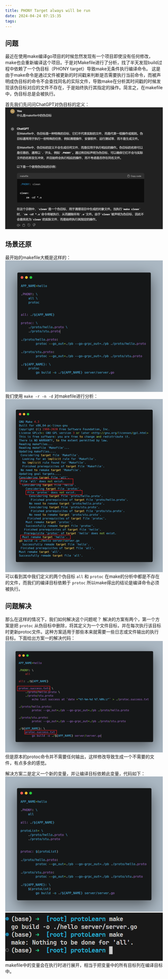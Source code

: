 ```yaml
---
title: PHONY Target always will be run
date: 2024-04-24 07:15:35
tags:
---
```


## 问题
最近在使用make编译go项目的时候忽然发现有一个项目即使没有任何修改，make也会重新编译这个项目。于是对Makefile进行了分析，找了半天发现build过程中依赖了一个伪目标（PHONY target）导致make无条件执行编译命令。
这是由于make命令是通过文件被更新的时间戳来判断是否需要执行当前命令，而被声明成伪目标的命令不会查找同名的实际文件，导致make在分析其时间戳的时候发现该伪目标对应的文件不存在，于是始终执行其指定的操作。简言之，在makefile中，伪目标总是会被执行。

首先我们先问问ChatGPT对伪目标的定义：
![chatGPT define](https://raw.githubusercontent.com/TeqGin/TeqGin.github.io/develop/source/_posts/images/Phony-target-in-Makefile/chatGPT_define.png)
	
## 场景还原

最开始的makefile大概是这样的：
![first Makefile](https://raw.githubusercontent.com/TeqGin/TeqGin.github.io/develop/source/_posts/images/Phony-target-in-Makefile/first-makefile.png)
我们使用 `make -r -n -d` 对makefile进行分析：
![analyze make](https://raw.githubusercontent.com/TeqGin/TeqGin.github.io/develop/source/_posts/images/Phony-target-in-Makefile/analyze-make.png)
可以看到其中我们定义的两个伪目标 `all` 和 `protoc` 在make的分析中都是不存在的文件，而我们的编译目标依赖于 `protoc` 所以make得出的结论是编译命令必须被执行。

## 问题解决

那么在这样的情况下，我们如何解决这个问题呢？
解决的方案有两个，第一个方案是把 `protoc` 从伪目标中删除，将其定义为一个文件目标，并在每次执行该目标时更新protoc文件。这种方案适用于那些本来就需要一些日志或文件输出的执行目标。下面给出方案一的解决代码：
![solution 1](https://raw.githubusercontent.com/TeqGin/TeqGin.github.io/develop/source/_posts/images/Phony-target-in-Makefile/solved1.png)
但是原本的protoc命令并不需要任何输出，这样修改导致生成一个不需要的文件，有点多余的感觉。

解决方案二是定义一个新的变量，并让编译目标依赖此变量，代码如下：
![solution 2](https://raw.githubusercontent.com/TeqGin/TeqGin.github.io/develop/source/_posts/images/Phony-target-in-Makefile/solved2.png)
![solution 2 terminal](https://raw.githubusercontent.com/TeqGin/TeqGin.github.io/develop/source/_posts/images/Phony-target-in-Makefile/solved2-terminal.png)
makefile中的变量会在执行时进行展开，相当于把变量中的所有目标列在编译目标中。
